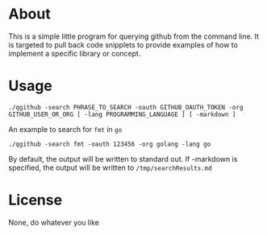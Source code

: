 # About

This is a simple little program for querying github from the command line. It is targeted to pull back code snipplets to provide examples of how to implement a specific library or concept.

# Usage

`./qgithub -search PHRASE_TO_SEARCH -oauth GITHUB_OAUTH_TOKEN -org GITHUB_USER_OR_ORG [ -lang PROGRAMMING_LANGUAGE ] [ -markdown ]`

An example to search for `fmt` in `go`

`./qgithub -search fmt -oauth 123456 -org golang -lang go`

By default, the output will be written to standard out. If -markdown is specified, the output will be written to `/tmp/searchResults.md`

# License
None, do whatever you like
